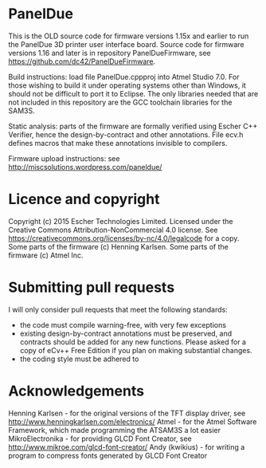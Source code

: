 PanelDue
========

This is the OLD source code for firmware versions 1.15x and earlier to run the PanelDue 3D printer user interface board. Source code for firmware versions 1.16 and later is in repository PanelDueFirmware, see https://github.com/dc42/PanelDueFirmware.

Build instructions: load file PanelDue.cppproj into Atmel Studio 7.0. For those wishing to build it under operating systems other than Windows, it should not be difficult to port it to Eclipse. The only libraries needed that are not included in this repository are the GCC toolchain libraries for the SAM3S.

Static analysis: parts of the firmware are formally verified using Escher C++ Verifier, hence the design-by-contract and other annotations. File ecv.h defines macros that make these annotations invisible to compilers.

Firmware upload instructions: see http://miscsolutions.wordpress.com/paneldue/

Licence and copyright
=====================

Copyright (c) 2015 Escher Technologies Limited. Licensed under the Creative Commons Attribution-NonCommercial 4.0 license. See https://creativecommons.org/licenses/by-nc/4.0/legalcode for a copy. Some parts of the firmware (c) Henning Karlsen. Some parts of the firmware (c) Atmel Inc.

Submitting pull requests
========================

I will only consider pull requests that meet the following standards:
- the code must compile warning-free, with very few exceptions
- existing design-by-contract annotations must be preserved, and contracts should be added for any new functions. Please asked for a copy of eCv++ Free Edition if you plan on making substantial changes.
- the coding style must be adhered to

Acknowledgements
================

Henning Karlsen - for the original versions of the TFT display driver, see http://www.henningkarlsen.com/electronics/
Atmel - for the Atmel Software Framework, which made programming the ATSAM3S a lot easier
MikroElectronika - for providing GLCD Font Creator, see http://www.mikroe.com/glcd-font-creator/
Andy (kwikius) - for writing a program to compress fonts generated by GLCD Font Creator
